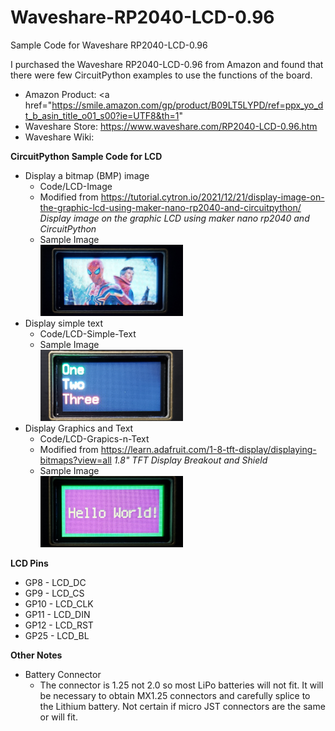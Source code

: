 # Waveshare-RP2040-LCD-0.96
Sample Code for Waveshare RP2040-LCD-0.96

I purchased the Waveshare RP2040-LCD-0.96 from Amazon and found that there were few CircuitPython examples to use the functions of the board.

- Amazon Product: <a href="https://smile.amazon.com/gp/product/B09LT5LYPD/ref=ppx_yo_dt_b_asin_title_o01_s00?ie=UTF8&th=1"
- Waveshare Store: <a href="https://www.waveshare.com/RP2040-LCD-0.96.htm">https://www.waveshare.com/RP2040-LCD-0.96.htm</a>
- Waveshare Wiki: 


<strong>CircuitPython Sample Code for LCD</strong>

- Display a bitmap (BMP) image
	- Code/LCD-Image
	- Modified from <a href="https://tutorial.cytron.io/2021/12/21/display-image-on-the-graphic-lcd-using-maker-nano-rp2040-and-circuitpython/">https://tutorial.cytron.io/2021/12/21/display-image-on-the-graphic-lcd-using-maker-nano-rp2040-and-circuitpython/</a> <i>Display image on the graphic LCD using maker nano rp2040 and CircuitPython</i>
	- Sample Image<br /><img src="LCD-Image.png" width="50%" />
- Display simple text
	- Code/LCD-Simple-Text
	- Sample Image<br /><img src="LCD-Simple-Text.png" width="50%" />
- Display Graphics and Text
	- Code/LCD-Grapics-n-Text
	- Modified from <a href="https://learn.adafruit.com/1-8-tft-display/displaying-bitmaps?view=all">https://learn.adafruit.com/1-8-tft-display/displaying-bitmaps?view=all</a> <i>1.8" TFT Display Breakout and Shield</i>
	- Sample Image<br /><img src="LCD-Grapics-n-Text.png" width="50%" />

<strong>LCD Pins</strong>

- GP8 - LCD_DC
- GP9 - LCD_CS
- GP10 - LCD_CLK
- GP11 - LCD_DIN
- GP12 - LCD_RST
- GP25 - LCD_BL

<strong>Other Notes</strong>

- Battery Connector
	- The connector is 1.25 not 2.0 so most LiPo batteries will not fit. It will be necessary to obtain MX1.25 connectors and carefully splice to the Lithium battery. Not certain if micro JST connectors are the same or will fit.

